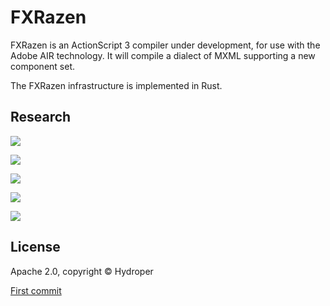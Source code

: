 # FXRazen

FXRazen is an ActionScript 3 compiler under development, for use with the Adobe AIR technology. It will compile a dialect of MXML supporting a new component set.

The FXRazen infrastructure is implemented in Rust.

## Research

[![](https://img.shields.io/badge/SEE-RUST%20GUIDE-blue)](https://github.com/hydroper/as3parser/wiki/Rust-for-ActionScript-developers)

[![](https://img.shields.io/badge/SEE-BUILDING%20A%20COMPILER-blue)](https://github.com/hydroper/as3parser/wiki/Building-a-compiler)

[![](https://img.shields.io/badge/SEE-SEMANTIC%20MODEL-blue)](https://github.com/hydroper/as3parser/wiki/Semantic-model)

[![](https://img.shields.io/badge/SEE-REFERENCES-blue)](https://github.com/hydroper/as3parser/wiki/References)

[![](https://img.shields.io/badge/SEE-OLD%20CODEBASE-blue)](https://github.com/hydroper-jet/privcompiler/tree/master/src/compiler)

## License

Apache 2.0, copyright © Hydroper

[First commit](https://github.com/hydroper/fxrazen/commit/38d07aa5e382b131a11e222fe3745a37d4728e61)